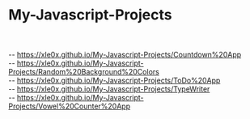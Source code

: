 # My-Javascript-Projects
<br><br>
-- https://xle0x.github.io/My-Javascript-Projects/Countdown%20App
<br>
-- https://xle0x.github.io/My-Javascript-Projects/Random%20Background%20Colors
<br>
-- https://xle0x.github.io/My-Javascript-Projects/ToDo%20App
<br>
-- https://xle0x.github.io/My-Javascript-Projects/TypeWriter
<br>
-- https://xle0x.github.io/My-Javascript-Projects/Vowel%20Counter%20App
<br>
